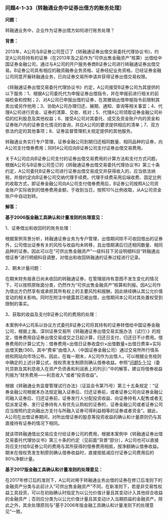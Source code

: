 ### 问题4-1-33（转融通业务中证券出借方的账务处理）

**问题：**

转融通业务中，企业作为证券出借方如何进行账务处理？

**背景：**

2013年，A公司与B证券公司签订了《转融通证券出借交易委托代理协议书》，约定A公司将持有的证券（在2013年及之前作为“可供出售金融资产”核算）出借给中国证券金融公司，通过与A公司的开户服务券商B证券公司进行转融通证券出借交易。B证券公司具有相应的融资融券业务资格、证券经纪业务资格，已经证券金融公司同意开展转融通业务，已向证券交易所申请并获得证券出借交易权限。

《转融通证券出借交易委托代理协议书》约定，A公司接受B证券公司为其提供的以下服务：1、根据A公司委托代为申报证券出借指令，并在申报前进行相关的前端检查和控制；2、对A公司已申报出借的证券，在其撤销出借申报指令前限制其卖出或另作他用；3、协助A公司办理归还、展期、通知、查询等相关事宜；4、代理A公司进行资金、证券的清算、交收、核对；5、代理A公司领取证券金融公司补偿的红利股息及其他权益；6、接受A公司对其委托、成交及资金账户内的资金和证券账户内的证券变化情况的查询，并应A公司的要求提供相应的清单；7、双方依法约定的其他事项；8、证券监督管理机关规定提供的其他服务。

转融通业务实行专户管理，证券金融公司到期归还相同数量、相同品种的证券，向A公司支付借券费用；同时A公司应向B证券公司支付证券出借交易费用。

关于A公司应向B证券公司支付的证券出借交易费用的计算方法和支付方式问题，根据A公司与B证券公司签订的《转融通证券出借交易委托代理协议书》第三十条约定，A公司委托B证券公司进行证券出借交易成交并获得收入的，应当依法纳税，并按约定向B证券公司交纳代理手续费。代理手续费采用后端收费、固定比例的收取方式，即证券金融公司向A公司支付借券费用后，B证券公司按照A公司资金账户实际收到的借券费用金额，于收到当日，按照10%比例收取，从A公司资金账户中自动划转。

**解答：**

**基于2006版金融工具确认和计量准则的处理意见：**

1、证券借出和收回时的账务处理：

根据案例背景分析，转融通证券业务为专户管理，出借期间除不可收回借出的证券外，公司借出证券有关的风险与收益均未转移，且出借期满后归还相同数量、相同品种的证券。因此可以在“可供出售金融资产”一级科目下另设明细科目“转融通出借证券”进行明细科目调整，对借出和收回转融通的证券过程进行记录。

2、期末计量问题：

在期末财务报表日尚未收回的转融通证券，在管理层持有意图不发生变化的情况下，可以按照原账面分类，仍然作为“可供出售金融资产”核算和列报。因A公司作为借出方仍然享有或承担其所有权上的主要风险和报酬，因此继续确认其公允价值变动的相关影响。同时在附注中披露其已被出借，出借期间本公司对其处置权受到限制的事实。

3、获取的收益及支付B证券公司的费用的处理：

本案例中A公司系以协议方式委托B证券公司将其持有的证券转借给中国证券金融公司，根据上海、深圳证券交易所《转融通证券出借交易实施办法（试行）》的规定，借券费用自证券出借交易成交之日起计算，归还日支付，归还日不计费用。借券费用的计算公式为：借券费用=出借日证券收盘价×出借数量×出借日费率×实际出借天数/360。其中“费率”由借入人（中国证券金融公司）通过交易所所行情系统和网站向市场公布。因此，在每一期末，A公司作为出借人，可以根据业务规则中确定的上述计算公式，按权责发生制原则确认借券收益。参照“[问题5-1-12](#问题5-1-12委托贷款及其利息收入在资产负债表和利润表上的列示)（委托贷款及其利息收入在资产负债表和利润表上的列示）”中的解答，建议将借券收益列报为“财务费用——利息收入”或者“投资收益”。

根据《转融通业务监督管理试行办法》（证监会令第75号）第三十五条规定：“证券金融公司根据本办法规定融入证券后、归还证券前，或者证券公司向证券金融公司融入证券后、归还证券前，证券发行人分配投资收益、向证券持有人配售或者无偿派发证券、发行证券持有人有优先认购权的证券的，证券金融公司或者证券公司应当按照约定向融出方支付与所融入证券可得利益相等的证券或者资金”。据此，A公司在出借证券期间，对所出借证券的股息等投资收益的确认和计量原则仍与其直接持有证券的情况下相同。

就该项转融通借出交易应支付给证券公司的费用，根据本案例中《转融通证券出借交易委托代理协议书》第三十条的约定（见前面“背景”部分），A公司也可以直接将应支付给B证券公司的费用与其所获得的借券费用相抵，按净额确认借券收益。期末在按权责发生制原则确认借券收益时，直接按抵减应付证券公司费用后的90％净额计量。

**基于2017版金融工具确认和计量准则的处理意见：**

在2017年修订后的准则下，A公司对用于转融通业务出借的证券在修订后准则下的金融资产分类与此前计入“可供出售金融资产”不同，在新准则下，若是非交易性权益工具投资，可以在初始确认时指定为以公允价值计量且其变动计入其他综合收益的金融资产；否则应分类为以公允价值计量且其变动计入当期损益的金融资产。除此之外，其余处理原则与“基于2006年版金融工具确认和计量准则下的处理意见”一致。